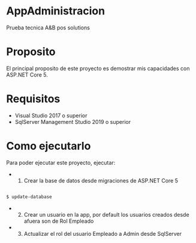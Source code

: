 
# AppAdministracion
Prueba tecnica A&amp;B pos solutions

# Proposito
El principal proposito de este proyecto es demostrar mis capacidades con ASP.NET Core 5.

# Requisitos
* Visual Studio 2017 o superior
* SqlServer Management Studio 2019 o superior

# Como ejecutarlo
Para poder ejecutar este proyecto, ejecutar:

* 1. Crear la base de datos desde migraciones de ASP.NET Core 5
```bash

$ update-database

```

* 2. Crear un usuario en la app, por default los usuarios creados desde afuera son de Rol Empleado

* 3. Actualizar el rol del usuario Empleado a Admin desde SqlServer

